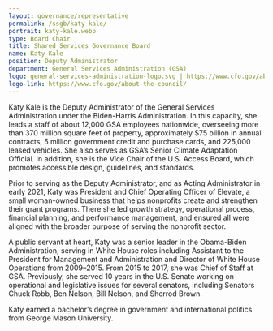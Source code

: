 ```yaml
---
layout: governance/representative
permalink: /ssgb/katy-kale/
portrait: katy-kale.webp
type: Board Chair
title: Shared Services Governance Board
name: Katy Kale
position: Deputy Administrator
department: General Services Administration (GSA)
logo: general-services-administration-logo.svg | https://www.cfo.gov/about-the-council/
logo-link: https://www.cfo.gov/about-the-council/
---
```


Katy Kale is the Deputy Administrator of the General Services Administration under the Biden-Harris Administration.
In this capacity, she leads a staff of about 12,000 GSA employees nationwide, overseeing more than 370 million square feet of property, approximately $75 billion in annual contracts, 5 million government credit and purchase cards, and 225,000 leased vehicles. She also serves as GSA’s Senior Climate Adaptation Official. In addition, she is the Vice Chair of the U.S. Access Board, which promotes accessible design, guidelines, and standards.

Prior to serving as the Deputy Administrator, and as Acting Administrator in early 2021, Katy was President and Chief Operating Officer of Elevate, a small woman-owned business that helps nonprofits create and strengthen their grant programs. There she led growth strategy, operational process, financial planning, and performance management, and ensured all were aligned with the broader purpose of serving the nonprofit sector.

A public servant at heart, Katy was a senior leader in the Obama-Biden Administration, serving in White House roles including Assistant to the President for Management and Administration and Director of White House Operations from 2009–2015. From 2015 to 2017, she was Chief of Staff at GSA. Previously, she served 10 years in the U.S. Senate working on operational and legislative issues for several senators, including Senators Chuck Robb, Ben Nelson, Bill Nelson, and Sherrod Brown.

Katy earned a bachelor’s degree in government and international politics from George Mason University.